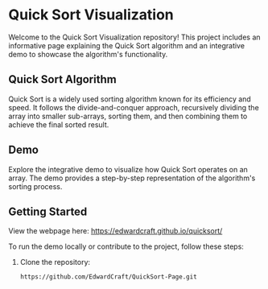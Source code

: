 # Quick Sort Visualization

Welcome to the Quick Sort Visualization repository! This project includes an informative page explaining the Quick Sort algorithm and an integrative demo to showcase the algorithm's functionality.


## Quick Sort Algorithm

Quick Sort is a widely used sorting algorithm known for its efficiency and speed. It follows the divide-and-conquer approach, recursively dividing the array into smaller sub-arrays, sorting them, and then combining them to achieve the final sorted result.

## Demo

Explore the integrative demo to visualize how Quick Sort operates on an array. The demo provides a step-by-step representation of the algorithm's sorting process.


## Getting Started

View the webpage here: https://edwardcraft.github.io/quicksort/

To run the demo locally or contribute to the project, follow these steps:

1. Clone the repository:

   ```bash
   https://github.com/EdwardCraft/QuickSort-Page.git
